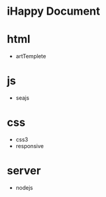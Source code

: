 iHappy Document
===============
# html
  - artTemplete

# js
  - seajs

# css
  - css3
  - responsive

# server
  - nodejs
